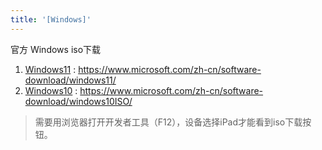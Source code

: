 ```yaml
---
title: '[Windows]'
---
```


官方 Windows iso下载
1. [Windows11](./download-windows11-iso.png) : <https://www.microsoft.com/zh-cn/software-download/windows11/>
2. [Windows10](./download-windows10-iso.png) : <https://www.microsoft.com/zh-cn/software-download/windows10ISO/>

> 需要用浏览器打开开发者工具（F12），设备选择iPad才能看到iso下载按钮。